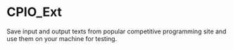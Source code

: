 # CPIO_Ext
Save input and output texts from popular competitive programming site and use them on your machine for testing.
